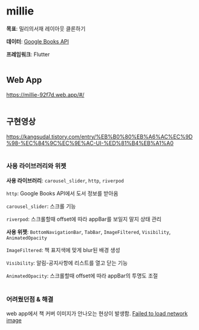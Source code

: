 # millie

**목표**: 밀리의서재 레이아웃 클론하기

**데이터**: [Google Books API](https://developers.google.com/books/docs/v1/using?hl=ko)

**프레임워크**: Flutter
<br/>
<br/>

## Web App
https://millie-92f7d.web.app/#/
<br/>
<br/>

## 구현영상
https://kangsudal.tistory.com/entry/%EB%B0%80%EB%A6%AC%EC%9D%98-%EC%84%9C%EC%9E%AC-UI-%ED%81%B4%EB%A1%A0
<br/>
<br/>

### 사용 라이브러리와 위젯

**사용 라이브러리**: `carousel_slider`, `http`, `riverpod`

`http`: Google Books API에서 도서 정보를 받아옴

`carousel_slider`: 스크롤 기능

`riverpod`: 스크롤할때 offset에 따라 appBar를 보일지 말지 상태 관리

**사용 위젯**: `BottomNavigationBar`, `TabBar`, `ImageFiltered`, `Visibility`, `AnimatedOpacity`

`ImageFiltered`: 책 표지색에 맞게 blur된 배경 생성

`Visibility`: 알림-공지사항에 리스트를 열고 닫는 기능

`AnimatedOpacity`: 스크롤할때 offset에 따라 appBar의 투명도 조절
<br/>
<br/>

### 어려웠던점 & 해결
web app에서 책 커버 이미지가 안나오는 현상이 발생함. 
[Failed to load network image](https://github.com/kangsudal/millie/issues/1#issue-1514935262)
